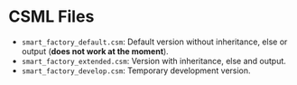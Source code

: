 # CSML Files

- `smart_factory_default.csm`: Default version without inheritance, else or output (**does not work at the moment**).
- `smart_factory_extended.csm`: Version with inheritance, else and output.
- `smart_factory_develop.csm`: Temporary development version.